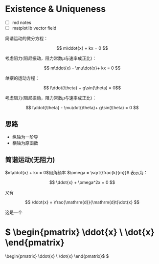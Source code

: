 # Existence & Uniqueness

- [ ] md notes
- [ ] matplotlib vector field

简谐运动的微分方程：

$$ m\ddot{x} + kx = 0 $$

考虑阻力(阻尼振动，阻力常数$\mu$与速率成正比)：

$$ m\ddot{x} - \mu\dot{x}+ kx = 0 $$

单摆的运动方程：

$$ l\ddot{\theta} + g\sin(\theta) = 0$$

考虑阻力(阻尼振动，阻力常数$\mu$与速率成正比)：

$$ l\ddot{\theta} - \mu\dot{\theta}+ g\sin(\theta) = 0 $$

## 思路

- 纵轴为一阶导
- 横轴为原函数

## 简谐运动(无阻力)

$m\ddot{x} + kx = 0$用角频率 $\omega = \sqrt{\frac{k}{m}}$ 表示为：

$$
\ddot{x} + \omega^2x = 0
$$

又有

$$
\ddot{x} = \frac{\mathrm{d}}{\mathrm{d}t}\dot{x}
$$

这是一个

$
\begin{pmatrix}
    \ddot{x} \\
    \dot{x}
\end{pmatrix}
=
\begin{pmatrix}
    \ddot{x} \\
    \dot{x}
\end{pmatrix}$
$
